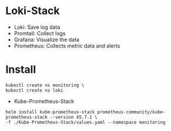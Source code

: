 # Loki-Stack
- Loki: Save log data
- Promtail: Collect logs
- Grafana: Visualize the data
- Prometheus: Collects metric data and alerts

# Install
```
kubectl create ns monitoring \
kubectl create ns loki
```
- Kube-Prometheus-Stack
```
helm install kube-prometheus-stack prometheus-community/kube-prometheus-stack --version 45.7.1 \
-f ./Kube-Prometheus-Stack/values.yaml --namespace monitoring

```
